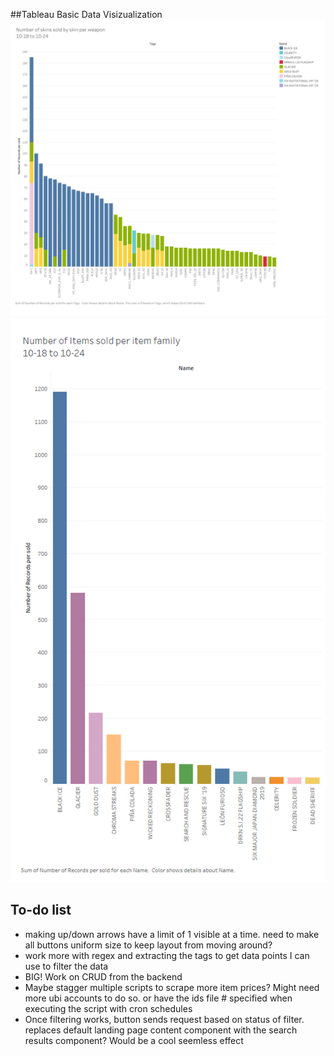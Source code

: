 ##Tableau Basic Data Visizualization 
![alt text](https://raw.githubusercontent.com/jackkbowen/R6-Market-Tracker/refs/heads/main/SiegeData1.png)
![alt text](https://raw.githubusercontent.com/jackkbowen/R6-Market-Tracker/refs/heads/main/SiegeData2.png)

## To-do list
- making up/down arrows have a limit of 1 visible at a time. need to make all buttons uniform size to keep  layout from moving around? 
- work more with regex and extracting the tags to get data points I can use to filter the data
- BIG! Work on CRUD from the backend
- Maybe stagger multiple scripts to scrape more item prices? Might need more ubi accounts to do so. or have the ids file # specified when executing the script with cron schedules 
- Once filtering works, button sends request based on status of filter. replaces default landing page content component with the search results component? Would be a cool seemless effect
